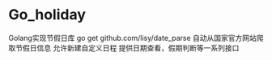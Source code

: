 # Go_holiday
Golang实现节假日库
go get github.com/lisy/date_parse
自动从国家官方网站爬取节假日信息
允许新建自定义日程
提供日期查看，假期判断等一系列接口
